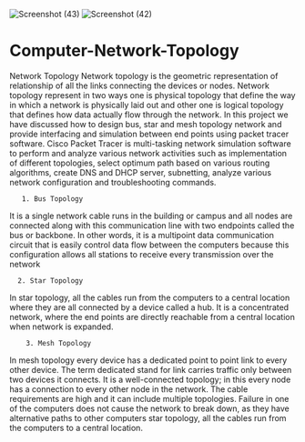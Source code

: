 ![Screenshot (43)](https://user-images.githubusercontent.com/36708000/120246193-32dadb80-c278-11eb-8fcd-4d655ed2d3d1.png)
![Screenshot (42)](https://user-images.githubusercontent.com/36708000/120246209-3ec69d80-c278-11eb-9a24-a3496aca1f5e.png)
# Computer-Network-Topology
Network Topology
Network topology is the geometric representation of relationship of all the links connecting the devices or nodes. Network topology represent in two ways one is physical topology that define the way in which a network is physically laid out and other one is logical topology that defines how data actually flow through the network. In this project we have discussed  how to design bus, star and mesh topology network and provide interfacing and simulation between end points using packet tracer software.
 Cisco Packet Tracer  is multi-tasking network simulation software to perform and analyze various network activities such as implementation of different topologies, select optimum path based on various routing algorithms, create DNS and DHCP server, subnetting, analyze various network configuration and troubleshooting commands.

       1. Bus Topology 
It is a single network cable runs in the building or campus and all nodes are connected along with this communication line with two endpoints called the bus or backbone. In other words, it is a multipoint data communication circuit that is easily control data flow between the computers because this configuration allows all stations to receive every transmission over the network
 




      2. Star Topology 
In star topology, all the cables run from the computers to a central location where they are all connected by a device called a hub. It is a concentrated network, where the end points are directly reachable from a central location when network is expanded.
 




        3. Mesh Topology
 In mesh topology every device has a dedicated point to point link to every other device. The term dedicated stand for link carries traffic only between two devices it connects. It is a well-connected topology; in this every node has a connection to every other node in the network. The cable requirements are high and it can include multiple topologies. Failure in one of the computers does not cause the network to break down, as they have alternative paths to other computers star topology, all the cables run from the computers to a central location.
 

